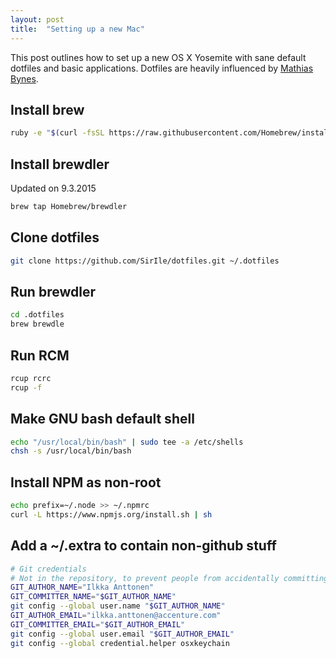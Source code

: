 ```yaml
---
layout: post
title:  "Setting up a new Mac"
---
```


This post outlines how to set up a new OS X Yosemite with sane default dotfiles
and basic applications. Dotfiles are heavily influenced by [Mathias
Bynes](https://github.com/mathiasbynens/dotfiles).

## Install brew

~~~bash
ruby -e "$(curl -fsSL https://raw.githubusercontent.com/Homebrew/install/master/install)"
~~~

## Install brewdler

Updated on 9.3.2015

~~~bash
brew tap Homebrew/brewdler
~~~

## Clone dotfiles

~~~bash
git clone https://github.com/SirIle/dotfiles.git ~/.dotfiles
~~~

## Run brewdler

~~~bash
cd .dotfiles
brew brewdle
~~~

## Run RCM

~~~bash
rcup rcrc
rcup -f
~~~

## Make GNU bash default shell

~~~bash
echo "/usr/local/bin/bash" | sudo tee -a /etc/shells
chsh -s /usr/local/bin/bash
~~~

## Install NPM as non-root

~~~bash
echo prefix=~/.node >> ~/.npmrc
curl -L https://www.npmjs.org/install.sh | sh
~~~

## Add a ~/.extra to contain non-github stuff

~~~bash
# Git credentials
# Not in the repository, to prevent people from accidentally committing under my name
GIT_AUTHOR_NAME="Ilkka Anttonen"
GIT_COMMITTER_NAME="$GIT_AUTHOR_NAME"
git config --global user.name "$GIT_AUTHOR_NAME"
GIT_AUTHOR_EMAIL="ilkka.anttonen@accenture.com"
GIT_COMMITTER_EMAIL="$GIT_AUTHOR_EMAIL"
git config --global user.email "$GIT_AUTHOR_EMAIL"
git config --global credential.helper osxkeychain
~~~

